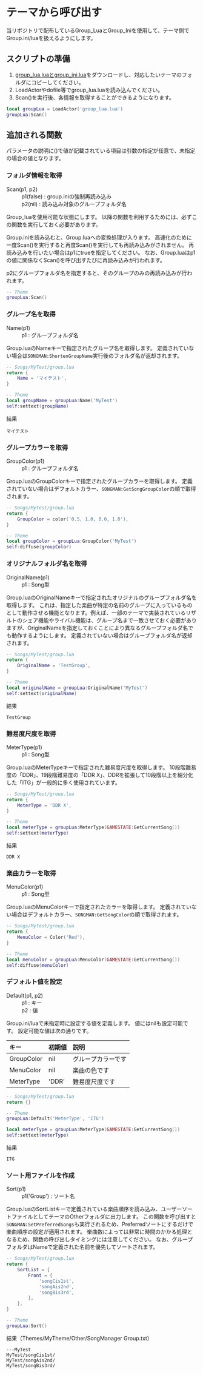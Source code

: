 # テーマから呼び出す

当リポジトリで配布しているGroup_LuaとGroup_Iniを使用して、テーマ側でGroup.ini/luaを扱えるようにします。

## スクリプトの準備

1. [group_lua.luaとgroup_ini.lua](../../lua)をダウンロードし、対応したいテーマのフォルダにコピーしてください。
1. LoadActorやdofile等でgroup_lua.luaを読み込んでください。
1. Scan()を実行後、各情報を取得することができるようになります。
```Lua
local groupLua = LoadActor('group_lua.lua')
groupLua:Scan()
```

## 追加される関数
パラメータの説明に()で値が記載されている項目は引数の指定が任意で、未指定の場合の値となります。

### フォルダ情報を取得

<dl>
    <dt>Scan(p1, p2)</dt>
    <dd>
        p1(false) : group.iniの強制再読み込み<br>
        p2(nil) : 読み込み対象のグループフォルダ名
    </dd>
</dl>

Group_luaを使用可能な状態にします。
以降の関数を利用するためには、必ずこの関数を実行しておく必要があります。

Group.iniを読み込むと、Group.luaへの変換処理が入ります。
高速化のために一度Scan()を実行すると再度Scan()を実行しても再読み込みがされません。
再読み込みを行いたい場合はp1にtrueを指定してください。
なお、Group.luaはp1の値に関係なくScan()を呼び出すたびに再読み込みが行われます。

p2にグループフォルダ名を指定すると、そのグループのみの再読み込みが行われます。

```Lua
-- Theme
groupLua:Scan()
```

### グループ名を取得
<dl>
    <dt>Name(p1)</dt>
    <dd>
        p1 : グループフォルダ名
    </dd>
</dl>

Group.luaのNameキーで指定されたグループ名を取得します。
定義されていない場合は`SONGMAN:ShortenGroupName`実行後のフォルダ名が返却されます。

```Lua
-- Songs/MyTest/group.lua
return {
    Name = 'マイテスト',
}
```

```Lua
-- Theme
local groupName = groupLua:Name('MyTest')
self:settext(groupName)
```

結果
```Text
マイテスト
```

### グループカラーを取得
<dl>
    <dt>GroupColor(p1)</dt>
    <dd>
        p1 : グループフォルダ名
    </dd>
</dl>

Group.luaのGroupColorキーで指定されたグループカラーを取得します。
定義されていない場合はデフォルトカラー、`SONGMAN:GetSongGroupColor`の順で取得されます。

```Lua
-- Songs/MyTest/group.lua
return {
    GroupColor = color('0.5, 1.0, 0.0, 1.0'),
}
```

```Lua
-- Theme
local groupColor = groupLua:GroupColor('MyTest')
self:diffuse(groupColor)
```

### オリジナルフォルダ名を取得
<dl>
    <dt>OriginalName(p1)</dt>
    <dd>
        p1 : Song型
    </dd>
</dl>

Group.luaのOriginalNameキーで指定されたオリジナルのグループフォルダ名を取得します。
これは、指定した楽曲が特定の名前のグループに入っているものとして動作させる機能となります。例えば、一部のテーマで実装されているリザルトのシェア機能やライバル機能は、グループ名まで一致させておく必要がありますが、OriginalNameを指定しておくことにより異なるグループフォルダ名でも動作するようにします。
定義されていない場合はグループフォルダ名が返却されます。

```Lua
-- Songs/MyTest/group.lua
return {
    OriginalName = 'TestGroup',
}
```

```Lua
-- Theme
local originalName = groupLua:OriginalName('MyTest')
self:settext(originalName)
```

結果
```Text
TestGroup
```

### 難易度尺度を取得
<dl>
    <dt>MeterType(p1)</dt>
    <dd>
        p1 : Song型
    </dd>
</dl>

Group.luaのMeterTypeキーで指定された難易度尺度を取得します。
10段階難易度の「DDR」、19段階難易度の「DDR X」、DDRを拡張して10段階以上を細分化した「ITG」が一般的に多く使用されています。

```Lua
-- Songs/MyTest/group.lua
return {
    MeterType = 'DDR X',
}
```

```Lua
-- Theme
local meterType = groupLua:MeterType(GAMESTATE:GetCurrentSong())
self:settext(meterType)
```

結果
```Text
DDR X
```

### 楽曲カラーを取得
<dl>
    <dt>MenuColor(p1)</dt>
    <dd>
        p1 : Song型
    </dd>
</dl>

Group.luaのMenuColorキーで指定されたカラーを取得します。
定義されていない場合はデフォルトカラー、`SONGMAN:GetSongColor`の順で取得されます。

```Lua
-- Songs/MyTest/group.lua
return {
    MenuColor = Color('Red'),
}
```

```Lua
-- Theme
local menuColor = groupLua:MenuColor(GAMESTATE:GetCurrentSong())
self:diffuse(menuColor)
```

### デフォルト値を設定
<dl>
    <dt>Default(p1, p2)</dt>
    <dd>
        p1 : キー<br>
        p2 : 値
    </dd>
</dl>

Group.ini/luaで未指定時に設定する値を定義します。
値にはnilも設定可能です。
設定可能な値は次の通りです。

| キー | 初期値 | 説明 |
:----|:----|:----
| GroupColor | nil | グループカラーです |
| MenuColor | nil | 楽曲の色です |
| MeterType | 'DDR' | 難易度尺度です |

```Lua
-- Songs/MyTest/group.lua
return {}
```

```Lua
-- Theme
groupLua:Default('MeterType', 'ITG')

local meterType = groupLua:MeterType(GAMESTATE:GetCurrentSong())
self:settext(meterType)
```

結果
```Text
ITG
```

### ソート用ファイルを作成
<dl>
    <dt>Sort(p1)</dt>
    <dd>
        p1('Group') : ソート名
    </dd>
</dl>

Group.luaのSortListキーで定義されている楽曲順序を読み込み、ユーザーソートファイルとしてテーマのOtherフォルダに出力します。
この関数を呼び出すと`SONGMAN:SetPreferredSongs`も実行されるため、Preferredソートにするだけで楽曲順序の設定が適用されます。
楽曲数によっては非常に時間のかかる処理となるため、関数の呼び出しタイミングには注意してください。
なお、グループフォルダはNameで定義された名前を優先してソートされます。

```Lua
-- Songs/MyTest/group.lua
return {
    SortList = {
        Front = {
            'songCis1st',
            'songAis2nd',
            'songBis3rd',
        },
    },
}
```

```Lua
-- Theme
groupLua:Sort()
```

結果（Themes/MyTheme/Other/SongManager Group.txt）
```Text
---MyTest
MyTest/songCis1st/
MyTest/songAis2nd/
MyTest/songBis3rd/
```
